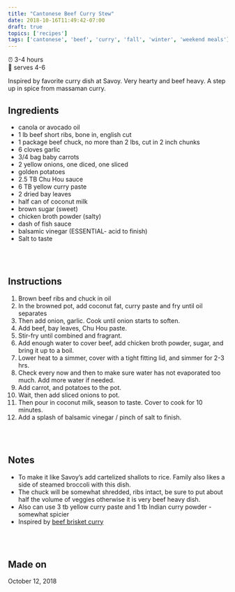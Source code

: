 ```yaml
---
title: "Cantonese Beef Curry Stew"
date: 2018-10-16T11:49:42-07:00
draft: true
topics: ['recipes']
tags: ['cantonese', 'beef', 'curry', 'fall', 'winter', 'weekend meals']
---
```

:alarm_clock: 3-4 hours <br>
:stew: serves 4-6


Inspired by favorite curry dish at Savoy. Very hearty and beef heavy. A step up in spice from massaman curry.


## Ingredients

* canola or avocado oil
* 1 lb beef short ribs, bone in, english cut
* 1 package beef chuck, no more than 2 lbs, cut in 2 inch chunks
* 6 cloves garlic
* 3/4 bag baby carrots
* 2 yellow onions,  one diced, one sliced
* golden potatoes
* 2.5 TB Chu Hou sauce
* 6 TB yellow curry paste
* 2 dried bay leaves
* half can of coconut milk
* brown sugar (sweet)
* chicken broth powder (salty)
* dash of fish sauce
* balsamic vinegar (ESSENTIAL- acid to finish)
* Salt to taste

<br><br>

## Instructions

1. Brown beef ribs and chuck in oil
2. In the browned pot, add coconut fat, curry paste and fry until oil separates
3. Then add onion, garlic. Cook until onion starts to soften.
4. Add beef, bay leaves, Chu Hou paste.
5. Stir-fry until combined and fragrant.
6. Add enough water to cover beef, add chicken broth powder, sugar, and bring it up to a boil.
7. Lower heat to a simmer, cover with a tight fitting lid, and simmer for 2-3 hrs.
8. Check every now and then to make sure water has not evaporated too much. Add more water if needed.
9. Add carrot, and potatoes to the pot.
10. Wait, then add sliced onions to pot.
11. Then pour in coconut milk, season to taste. Cover to cook for 10 minutes.
12. Add a splash of balsamic vinegar / pinch of salt to finish.

<br><br>

## Notes 

* To make it like Savoy’s add cartelized shallots to rice. Family also likes a side of steamed broccoli with this dish.
* The chuck will be somewhat shredded, ribs intact, be sure to put about half the volume of veggies otherwise it is very beef heavy dish.
* Also can use 3 tb yellow curry paste and 1 tb Indian curry powder - somewhat spicier
* Inspired by [beef brisket curry](http://delishar.com/2016/11/beef-brisket-curry.html)

<br><br>

## Made on
October 12, 2018


